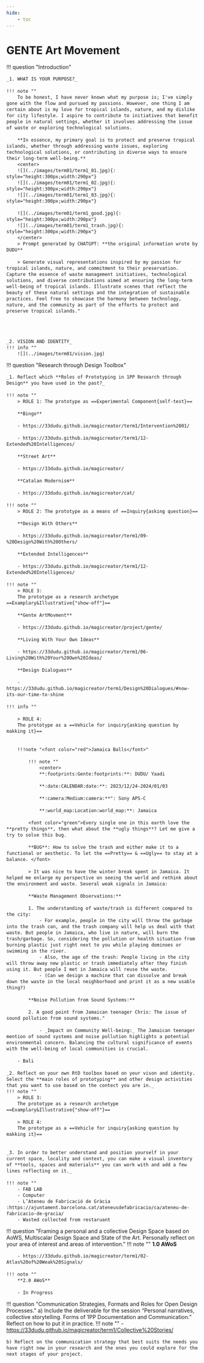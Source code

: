 ```yaml
---
hide:
    - toc
---
```

# GENTE Art Movement

!!! question "Introduction"

    _1. WHAT IS YOUR PURPOSE?_

    !!! note ""
        To be honest, I have never known what my purpose is; I've simply gone with the flow and pursued my passions. However, one thing I am certain about is my love for tropical islands, nature, and my dislike for city lifestyle. I aspire to contribute to initiatives that benefit people in natural settings, whether it involves addressing the issue of waste or exploring technological solutions. 
                
        **In essence, my primary goal is to protect and preserve tropical islands, whether through addressing waste issues, exploring technological solutions, or contributing in diverse ways to ensure their long-term well-being.**
        <center>
        ![](../images/term01/term1_01.jpg){: style="height:300px;width:290px"}
        ![](../images/term01/term1_02.jpg){: style="height:300px;width:290px"}
        ![](../images/term01/term1_03.jpg){: style="height:300px;width:290px"}

        ![](../images/term01/term1_good.jpg){: style="height:300px;width:290px"}
        ![](../images/term01/term1_trash.jpg){: style="height:300px;width:290px"}
        </center>
        > Prompt generated by CHATGPT: **the original information wrote by DUDU**

        > Generate visual representations inspired by my passion for tropical islands, nature, and commitment to their preservation. Capture the essence of waste management initiatives, technological solutions, and diverse contributions aimed at ensuring the long-term well-being of tropical islands. Illustrate scenes that reflect the beauty of these natural settings and the integration of sustainable practices. Feel free to showcase the harmony between technology, nature, and the community as part of the efforts to protect and preserve tropical islands."

        


    _2. VISION AND IDENTITY_
    !!! info ""
        ![](../images/term01/vision.jpg)



!!! question "Research through Design Toolbox"

    _1. Reflect which **Roles of Prototyping in 1PP Research through Design** you have used in the past?_
    
    !!! note ""
        > ROLE 1: The prototype as ==Experimental Component{self-test}==
            
        **Bingo**

        - https://33dudu.github.io/magicreator/term1/Intervention%2001/

        - https://33dudu.github.io/magicreator/term1/12-Extended%20Intelligences/

        **Street Art**

        - https://33dudu.github.io/magicreator/

        **Catalan Modernism**

        - https://33dudu.github.io/magicreator/cat/
        
    !!! note ""
        > ROLE 2: The prototype as a means of ==Inquiry{asking question}==

        **Design With Others**

        - https://33dudu.github.io/magicreator/term1/09-%20Design%20With%20Others/

        **Extended Intelligences**

        - https://33dudu.github.io/magicreator/term1/12-Extended%20Intelligences/

    !!! note ""
        > ROLE 3:
        The prototype as a research archetype ==Examplary&Illustrative{"show-off"}==

        **Gente ArtMovment**

        - https://33dudu.github.io/magicreator/project/gente/

        **Living With Your Own Ideas**

        - https://33dudu.github.io/magicreator/term1/06-Living%20With%20Your%20Own%20Ideas/

        **Design Dialogues**

        - https://33dudu.github.io/magicreator/term1/Design%20Dialogues/#now-its-our-time-to-shine

    !!! info ""

        > ROLE 4:
        The prototype as a ==Vehicle for inquiry{asking question by makking it}==


        !!!note "<font color="red">Jamaica Balls</font>"

            !!! note ""
                <center>
                **:footprints:Gente:footprints:**: DUDU/ Yaadi

                **:date:CALENDAR:date:**: 2023/12/24-2024/01/03

                **:camera:Medium:camera:**": Sony APS-C
                
                **:world_map:Location:world_map:**: Jamaica

            <font color="green">Every single one in this earth love the **pretty things**, then what about the **ugly things**? Let me give a try to solve this bug. 

            **BUG**: How to solve the trash and either make it to a functional or aesthetic. To let the ==Pretty== & ==Ugly== to stay at a balance. </font>

            > It was nice to have the winter break spent in Jamaica. It helped me enlarge my perspective on seeing the world and rethink about the environment and waste. Several weak signals in Jamaica:

            **Waste Management Observations:**

            1. The understanding of waste/trash is different compared to the city:
                - For example, people in the city will throw the garbage into the trash can, and the trash company will help us deal with that waste. But people in Jamaica, who live in nature, will burn the trash/garbage. So, considering the pollution or health situation from burning plastic just right next to you while playing dominoes or swimming in the river.
                - Also, the age of the trash: People living in the city will throw away new plastic or trash immediately after they finish using it. But people I met in Jamaica will reuse the waste.
                - (Can we design a machine that can dissolve and break down the waste in the local neighborhood and print it as a new usable thing?)

            **Noise Pollution from Sound Systems:**

            2. A good point from Jamaican teenager Chris: The issue of sound pollution from sound systems."

                - _Impact on Community Well-being:_ The Jamaican teenager mention of sound systems and noise pollution highlights a potential environmental concern. Balancing the cultural significance of events with the well-being of local communities is crucial.

        - Bali

    _2. Reflect on your own RtD toolbox based on your vison and identity. Select the **main roles of prototyping** and other design activities that you want to use based on the contect you are in._
    !!! note ""
        > ROLE 3:
        The prototype as a research archetype ==Examplary&Illustrative{"show-off"}==

        > ROLE 4:
        The prototype as a ==Vehicle for inquiry{asking question by makking it}==


    _3. In order to better understand and position yourself in your current space, locality and context, you can make a visual inventory of **tools, spaces and materials** you can work with and add a few lines reflecting on it._

    !!! note ""
        - FAB LAB
        - Computer
        - L’Ateneu de Fabricació de Gràcia :https://ajuntament.barcelona.cat/ateneusdefabricacio/ca/ateneu-de-fabricacio-de-gracia/
        - Wasted collected from restaruant



!!! question "Framing a personal and a collective Design Space based on AoWS, Multiscalar Design Space and State of the Art. Personally reflect on your area of interest and areas of intervention."
    !!! note ""
        **1.0 AWoS**

        - https://33dudu.github.io/magicreator/term1/02-Atlas%20of%20Weak%20Signals/
    
    !!! note ""
        **2.0 AWoS**

        - In Progress

    
!!! question "Communication Strategies, Formats and Roles for Open Design Processes."
    a) Include the deliverable for the session “Personal narratives, collective storytelling. Forms of 1PP Documentation and Communication.” Reflect on how to put it in practice.
    !!! note ""
        - https://33dudu.github.io/magicreator/term1/Collective%20Stories/

    b) Reflect on the communication strategy that best suits the needs you have right now in your research and the ones you could explore for the next stages of your project.

